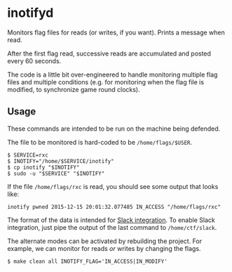 # inotifyd

Monitors flag files for reads (or writes, if you want).  Prints a message when read.

After the first flag read, successive reads are accumulated and posted every 60 seconds.

The code is a little bit over-engineered to handle monitoring multiple flag files and multiple conditions (e.g. for monitoring when the flag file is modified, to synchronize game round clocks).

## Usage

These commands are intended to be run on the machine being defended.

The file to be monitored is hard-coded to be `/home/flags/$USER`.

```shell
$ SERVICE=rxc
$ INOTIFY="/home/$SERVICE/inotify"
$ cp inotify "$INOTIFY"
$ sudo -u "$SERVICE" "$INOTIFY"
```

If the file `/home/flags/rxc` is read, you should see some output that looks like:

```
inotify pwned 2015-12-15 20:01:32.077485 IN_ACCESS "/home/flags/rxc"
```

The format of the data is intended for [Slack integration](https://github.com/samuraictf/slack).  To enable Slack integration, just pipe the output of the last command to `/home/ctf/slack`.

The alternate modes can be activated by rebuilding the project.  For example, we can monitor for reads *or* writes by changing the flags.

```shell
$ make clean all INOTIFY_FLAG='IN_ACCESS|IN_MODIFY'
```
